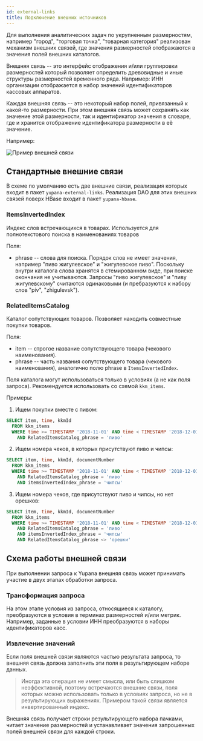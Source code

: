 ```yaml
---
id: external-links
title: Подключение внешних источников
---
```


Для выполнения аналитических задач по укрупненным размерностям, например "город", "торговая точка", "товарная категория"
реализован механизм внешних связей, где значения размерностей отображаются в значения полей внешних каталогов.

Внешняя связь -- это интерфейс отображения и/или группировки размерностей который позволяет определить древовидные и 
иные структуры размерностей временного ряда. Например: ИНН организации отображается в набор значений идентификаторов
кассовых аппаратов.

Каждая внешняя связь -- это некоторый набор полей, привязанный к какой-то размерности. При этом внешняя связь может сохранять
как значение этой размерности, так и идентификатор значения в словаре, где и хранится отображение идентификатора 
размерности в её значение.

Например:

![Пример внешней связи](/assets/images/external-link-example.svg)

## Стандартные внешние связи

В схеме по умолчанию есть две внешние связи, реализация которых входит в пакет `yupana-external-links`.  Реализация
DAO для этих внешних связей поверх HBase входит в пакет `yupana-hbase`.

### ItemsInvertedIndex

Индекс слов встречающихся в товарах. Используется для полнотекстового поиска в наименованиях товаров 

Поля: 

  - phrase -- слова для поиска. Порядок слов не имеет значения, например "пиво жигулевское" и "жигулевское пиво".
    Поскольку внутри каталога слова хранятся в стемированном виде, при поиске окончания не учитываются. Запросы
    "пиво жигулевское" и "пиву жигулевскому" считаются одинаковыми (и пребразуются к набору слов "piv", "zhigulevsk").

### RelatedItemsCatalog

Каталог сопутствующих товаров. Позволяет находить совместные покупки товаров.

Поля:

  - item -- строгое название сопутствующего товара (чекового наименования).
  - phrase -- часть названия сопутствующего товара (чекового наименования), аналогично полю phrase в `ItemsInvertedIndex`.

Поля каталога могут использоваться только в условиях (а не как поля запроса). Рекомендуется использовать
со схемой `kkm_items`.

Примеры:

 1. Ищем покупки вместе с пивом:

```sql
SELECT item, time, kkmId 
  FROM kkm_items 
  WHERE time >= TIMESTAMP '2018-11-01' AND time < TIMESTAMP '2018-12-01'
    AND RelatedItemsCatalog_phrase = 'пиво'
```

 2. Ищем номера чеков, в которых присутствуют пиво и чипсы:

```sql
SELECT item, time, kkmId, documentNumber
  FROM kkm_items
  WHERE time >= TIMESTAMP '2018-11-01' AND time < TIMESTAMP '2018-12-01' 
    AND RelatedItemsCatalog_phrase = 'пиво'
    AND itemsInvertedIndex_phrase = 'чипсы'
```

 3. Ищем номера чеков, где присутствуют пиво и чипсы, но нет орешков:

```sql
SELECT item, time, kkmId, documentNumber 
  FROM kkm_items
  WHERE time >= TIMESTAMP '2018-11-01' AND time < TIMESTAMP '2018-12-01'
    AND RelatedItemsCatalog_phrase = 'пиво'
    AND itemsInvertedIndex_phrase = 'чипсы'
    AND RelatedItemsCatalog_phrase <> 'орешки'
```

## Схема работы внешней связи

При выполнении запроса к Yupana внешняя связь может принимать участие в двух этапах обработки запроса.

### Трансформация запроса

На этом этапе условия из запроса, относящиеся к каталогу, преобразуются в условия в терминах размерностей и/или метрик.
Например, заданные в условии ИНН преобразуются в наборы идентификаторов касс.

### Извлечение значений

Если поля внешней связи являются частью результата запроса, то внешняя связь должна заполнить эти поля в результирующем
наборе данных.

>  Иногда эта операция не имеет смысла, или быть слишком неэффективной,
>  поэтому встречаются внешние связи, поля которых
>  можно использовать только в условиях запроса, но не в результирующих выражениях.  Примером такой связи является
>  инвертированный индекс.

Внешняя связь получает строки результирующего набора пачками, читает значение размерностей и устанавливает значения
запрошенных полей внешней связи для каждой строки.
